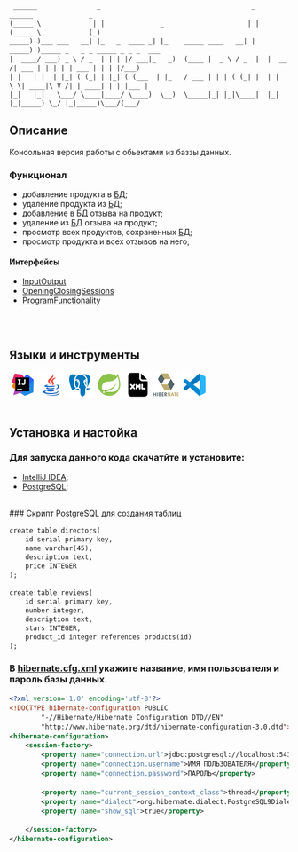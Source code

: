 ```
 ______               _                                      _    ______              _                  
(_____ \             | |              _                     | |  (_____ \            (_)                 
_____) )___ ___   __| |_   _  ____ _| |_    _____ ____   __| |   _____) )_____ _   _ _ _____ _ _ _  ___
|  ____/ ___) _ \ / _  | | | |/ ___|_   _)  (____ |  _ \ / _  |  |  __  /| ___ | | | | | ___ | | | |/___)
| |   | |  | |_| ( (_| | |_| ( (___  | |_   / ___ | | | ( (_| |  | |  \ \| ____|\ V /| | ____| | | |___ |
|_|   |_|   \___/ \____|____/ \____)  \__)  \_____|_| |_|\____|  |_|   |_|_____) \_/ |_|_____)\___/(___/
```

## __Описание__
Консольная версия работы с обьектами из баззы данных.

### __Функционал__
[1]:(https://www.postgresql.org/)

- добавление продукта в [БД][1];
- удаление продукта из [БД][1];
- добавление в [БД][1] отзыва на продукт;
- удаление из [БД][1] отзыва на продукт;
- просмотр всех продуктов, сохраненных [БД][1];
- просмотр продукта и всех отзывов на него;

#### Интерфейсы 
- [InputOutput](https://github.com/Alexey7721/hibernate-spring-postgresql/blob/master/src/main/java/com/shatrov/interfaces/InputOutput.java)
- [OpeningClosingSessions](https://github.com/Alexey7721/hibernate-spring-postgresql/blob/master/src/main/java/com/shatrov/interfaces/OpeningClosingSessions.java)
- [ProgramFunctionality](https://github.com/Alexey7721/hibernate-spring-postgresql/blob/master/src/main/java/com/shatrov/interfaces/ProgramFunctionality.java)
<br>
<br>


## __Языки и инструменты__

[![IntelliJ IDEA](icons/intellij-idea-48.png)](https://www.jetbrains.com/idea/)
[![Java](icons/java-coffee-cup-48.png)](https://www.java.com/ru/)
[![PostgreSQL](icons/pgSQL.png)](https://www.postgresql.org/)
[![Spring](icons/spring-48.png)](https://spring.io/)
[![XML](icons/xml-48.png)](https://www.xml.com/)
[![Hibenate](icons/hibernate-1.png)](https://hibernate.org/)
[![Visual studio code](icons/visual-studio-code-2019-48.png)](https://code.visualstudio.com/)
<br>
<br>

## __Установка и настойка__
### Для запуска данного кода скачатйте и установите:
- [IntelliJ IDEA](https://www.jetbrains.com/idea/);
- [PostgreSQL](https://www.postgresql.org/);
<br>
###  Скрипт PostgreSQL для создания таблиц
<br>

```
create table directors(
    id serial primary key,
    name varchar(45),
    description text,
    price INTEGER
);

create table reviews(
    id serial primary key,
    number integer,
    description text,
    stars INTEGER,
    product_id integer references products(id)
);
```
### В [hibernate.cfg.xml](https://github.com/Alexey7721/hibernate-spring-postgresql/blob/master/src/main/resources/hibernate.cfg.xml) укажите название, имя пользователя и пароль базы данных.
```xml
<?xml version='1.0' encoding='utf-8'?>
<!DOCTYPE hibernate-configuration PUBLIC
        "-//Hibernate/Hibernate Configuration DTD//EN"
        "http://www.hibernate.org/dtd/hibernate-configuration-3.0.dtd">
<hibernate-configuration>
    <session-factory>
        <property name="connection.url">jdbc:postgresql://localhost:5432/НАЗВАНИЕ БД?useSSL=false&amp;serverTimezone=UTC</property>
        <property name="connection.username">ИМЯ ПОЛЬЗОВАТЕЛЯ</property>
        <property name="connection.password">ПАРОЛЬ</property>

        <property name="current_session_context_class">thread</property>
        <property name="dialect">org.hibernate.dialect.PostgreSQL9Dialect</property>
        <property name="show_sql">true</property>

    </session-factory>
</hibernate-configuration>
```


